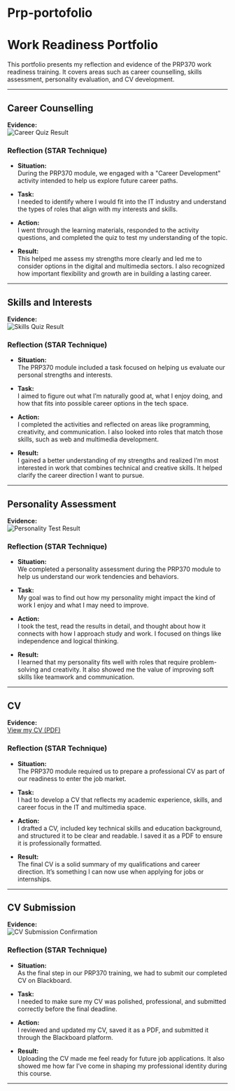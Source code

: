 # Prp-portofolio

# Work Readiness Portfolio

This portfolio presents my reflection and evidence of the PRP370 work readiness training. It covers areas such as career counselling, skills assessment, personality evaluation, and CV development.

---

## Career Counselling

**Evidence:**  
![Career Quiz Result](https://github.com/Sesethu02/prp-portofolio/blob/main/career-development.jpg)

### Reflection (STAR Technique)

- **Situation:**  
  During the PRP370 module, we engaged with a "Career Development" activity intended to help us explore future career paths.

- **Task:**  
  I needed to identify where I would fit into the IT industry and understand the types of roles that align with my interests and skills.

- **Action:**  
  I went through the learning materials, responded to the activity questions, and completed the quiz to test my understanding of the topic.

- **Result:**  
  This helped me assess my strengths more clearly and led me to consider options in the digital and multimedia sectors. I also recognized how important flexibility and growth are in building a lasting career.

---

## Skills and Interests

**Evidence:**  
![Skills Quiz Result](https://github.com/Sesethu02/prp-portofolio/blob/main/Skills-and-interests.jpg)

### Reflection (STAR Technique)

- **Situation:**  
  The PRP370 module included a task focused on helping us evaluate our personal strengths and interests.

- **Task:**  
  I aimed to figure out what I’m naturally good at, what I enjoy doing, and how that fits into possible career options in the tech space.

- **Action:**  
  I completed the activities and reflected on areas like programming, creativity, and communication. I also looked into roles that match those skills, such as web and multimedia development.

- **Result:**  
  I gained a better understanding of my strengths and realized I’m most interested in work that combines technical and creative skills. It helped clarify the career direction I want to pursue.

---

## Personality Assessment

**Evidence:**  
![Personality Test Result](https://github.com/Sesethu02/prp-portofolio/blob/main/personality.jpg)

### Reflection (STAR Technique)

- **Situation:**  
  We completed a personality assessment during the PRP370 module to help us understand our work tendencies and behaviors.

- **Task:**  
  My goal was to find out how my personality might impact the kind of work I enjoy and what I may need to improve.

- **Action:**  
  I took the test, read the results in detail, and thought about how it connects with how I approach study and work. I focused on things like independence and logical thinking.

- **Result:**  
  I learned that my personality fits well with roles that require problem-solving and creativity. It also showed me the value of improving soft skills like teamwork and communication.

---

## CV

**Evidence:**  
[View my CV (PDF)](https://github.com/Khedai/work-readiness-portofolio/blob/main/Gray%20and%20White%20Simple%20Professional%20Marketing%20Manager%20CV%20Resume.pdf.pdf)

### Reflection (STAR Technique)

- **Situation:**  
  The PRP370 module required us to prepare a professional CV as part of our readiness to enter the job market.

- **Task:**  
  I had to develop a CV that reflects my academic experience, skills, and career focus in the IT and multimedia space.

- **Action:**  
  I drafted a CV, included key technical skills and education background, and structured it to be clear and readable. I saved it as a PDF to ensure it is professionally formatted.

- **Result:**  
  The final CV is a solid summary of my qualifications and career direction. It’s something I can now use when applying for jobs or internships.

---

## CV Submission

**Evidence:**  
![CV Submission Confirmation](https://github.com/Sesethu02/prp-portofolio/blob/main/cv-submission.jpg)

### Reflection (STAR Technique)

- **Situation:**  
  As the final step in our PRP370 training, we had to submit our completed CV on Blackboard.

- **Task:**  
  I needed to make sure my CV was polished, professional, and submitted correctly before the final deadline.

- **Action:**  
  I reviewed and updated my CV, saved it as a PDF, and submitted it through the Blackboard platform.

- **Result:**  
  Uploading the CV made me feel ready for future job applications. It also showed me how far I’ve come in shaping my professional identity during this course.

---
